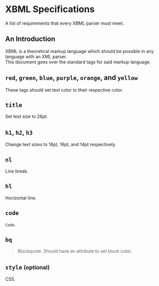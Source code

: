 # XBML Specifications
A list of requirements that every XBML parser must meet.

## An Introduction
XBML is a theoretical markup language which should be possible in any language with an XML parser.<br>
This document goes over the standard tags for said markup language.

## `red`, `green`, `blue`, `purple`, `orange`, and `yellow`
These tags should set text color to their respective color.
## `title`
Set text size to 26pt.
## `h1`, `h2`, `h3`
Change text sizes to 18pt, 16pt, and 14pt respectively.
## `nl`
Line break.
## `hl`
Horizontal line.
## `code`
`Code`.
## `bq`
> Blockquote.
Should have an attribute to set block color.
## `style` <small>(optional)</small>
CSS.
